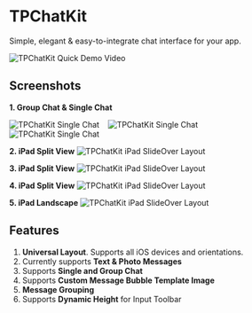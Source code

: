 # TPChatKit
Simple, elegant &amp; easy-to-integrate chat interface for your app.

![TPChatKit Quick Demo Video](https://github.com/Tarunp123/TPChatKit/blob/master/public_resources/TPChatKitDynamicHeightSupport-Demo.gif)



## Screenshots
**1. Group Chat & Single Chat**

![TPChatKit Single Chat](https://github.com/Tarunp123/TPChatKit/blob/master/public_resources/GroupChat.png) &nbsp;&nbsp; ![TPChatKit Single Chat](https://github.com/Tarunp123/TPChatKit/blob/master/public_resources/SingleChat.png) &nbsp;&nbsp; ![TPChatKit Single Chat](https://github.com/Tarunp123/TPChatKit/blob/master/public_resources/SingleChat_Dark_Mode.png) &nbsp;&nbsp;



**2. iPad Split View**
![TPChatKit iPad SlideOver Layout](https://github.com/Tarunp123/TPChatKit/blob/master/public_resources/SplitView1.PNG)

**3. iPad Split View**
![TPChatKit iPad SlideOver Layout](https://github.com/Tarunp123/TPChatKit/blob/master/public_resources/SplitView2.PNG)

**4. iPad Split View**
![TPChatKit iPad SlideOver Layout](https://github.com/Tarunp123/TPChatKit/blob/master/public_resources/SplitView3.PNG)

**5. iPad Landscape**
![TPChatKit iPad SlideOver Layout](https://github.com/Tarunp123/TPChatKit/blob/master/public_resources/iPad_Landscape.PNG)





## Features
1. **Universal Layout**. Supports all iOS devices and orientations.
2. Currently supports **Text & Photo Messages**
3. Supports **Single and Group Chat**
4. Supports **Custom Message Bubble Template Image**
5. **Message Grouping** 
6. Supports **Dynamic Height** for Input Toolbar



